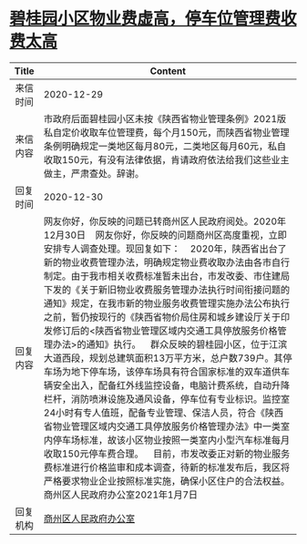 # <a href="http://www.shangluo.gov.cn/zmhd/ldxxxx.jsp?urltype=leadermail.LeaderMailContentUrl&wbtreeid=1112&leadermailid=6751">碧桂园小区物业费虚高，停车位管理费收费太高</a>
| Title |                                                                                                                                                                                                                                                                                              Content                                                                                                                                                                                                                                                                                              |
|:-----:|---------------------------------------------------------------------------------------------------------------------------------------------------------------------------------------------------------------------------------------------------------------------------------------------------------------------------------------------------------------------------------------------------------------------------------------------------------------------------------------------------------------------------------------------------------------------------------------------------|
| 来信时间  | 2020-12-29                                                                                                                                                                                                                                                                                                                                                                                                                                                                                                                                                                                        |
| 来信内容  | 市政府后面碧桂园小区未按《陕西省物业管理条例》2021版私自定价收取车位管理费，每个月150元，而陕西省物业管理条例明确规定一类地区每月80元，二类地区每月60元，私自收取150元，有没有法律依据，肯请政府依法给我们这些业主做主，严肃查处。辞谢。                                                                                                                                                                                                                                                                                                                                                                                                                                                                       |
| 回复时间  | 2020-12-30                                                                                                                                                                                                                                                                                                                                                                                                                                                                                                                                                                                        |
| 回复内容  | 网友你好，你反映的问题已转商州区人民政府阅处。2020年12月30日    网友你好，你反映的问题商州区高度重视，立即安排专人调查处理。现回复如下：    2020年，陕西省出台了新的物业收费管理办法，明确规定物业费收取办法由各市自行制定。由于我市相关收费标准暂未出台，市发改委、市住建局下发的《关于新旧物业收费服务管理办法执行时间衔接问题的通知》规定，在我市新的物业服务收费管理实施办法公布执行之前，暂仍按现行的《陕西省物价局住房和城乡建设厅关于印发修订后的<陕西省物业管理区域内交通工具停放服务价格管理办法>的通知》执行。    群众反映的碧桂园小区，位于江滨大道西段，规划总建筑面积13万平方米，总户数739户。其停车场为地下停车场，该停车场具有符合国家标准的双车道供车辆安全出入，配备红外线监控设备，电脑计费系统，自动升降栏杆，消防喷淋设施及通风设备，停车位有专业标识。监控室24小时有专人值班，配备专业管理、保洁人员，符合《陕西省物业管理区域内交通工具停放服务价格管理办法》中一类室内停车场标准，故该小区物业按照一类室内小型汽车标准每月收取150元停车费合理。    目前，市发改委正对新的物业服务费标准进行价格监审和成本调查，待新的标准发布后，我区将严格要求物业企业按照标准实施，确保小区住户的合法权益。商州区人民政府办公室2021年1月7日 |
| 回复机构  | <a href="../../category/agencies/商州区人民政府办公室.md">商州区人民政府办公室</a>                                                                                                                                                                                                                                                                                                                                                                                                                                                                                                                                    |